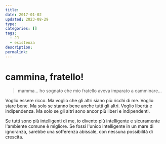 ```yaml
---
title: 
date: 2017-01-02
updated: 2023-08-29
type: 
categories: []
tags:
  - JJ
  - esistenza
description: 
permalink:
---
```

# cammina, fratello!

> mamma... ho sognato che mio fratello aveva imparato a camminare...

Voglio essere ricco. Ma voglio che gli altri siano più ricchi di me.
Voglio stare bene. Ma solo se stanno bene anche tutti gli altri.
Voglio libertà e indipendenza. Ma solo se gli altri sono ancor più liberi e indipendenti.

Se tutti sono più intelligenti di me, io divento più intelligente e sicuramente l'ambiente comune è migliore.
Se fossi l'unico intelligente in un mare di ignoranza, sarebbe una sofferenza abissale, con nessuna possibilità di crescita.